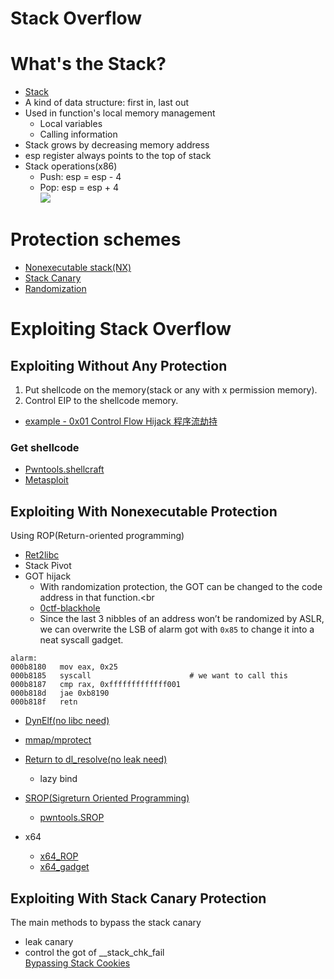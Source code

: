Stack Overflow
=
# What's the Stack?
* [Stack](https://en.wikipedia.org/wiki/Stack_(abstract_data_type))
* A kind of data structure: first in, last out
* Used in function's local memory management
  * Local variables
  * Calling information
* Stack grows by decreasing memory address
* esp register always points to the top of stack
* Stack operations(x86)
  * Push: esp = esp - 4
  * Pop: esp = esp + 4<br>
![](https://timgsa.baidu.com/timg?image&quality=80&size=b9999_10000&sec=1523505359799&di=87abd9e8831938abe04836ae15d0c8a8&imgtype=0&src=http%3A%2F%2Fimages0.cnblogs.com%2Fblog2015%2F688670%2F201507%2F271950018913915.png)
# Protection schemes
* [Nonexecutable stack(NX)](https://en.wikipedia.org/wiki/NX_bit)
* [Stack Canary](https://en.wikipedia.org/wiki/Stack_buffer_overflow#Stack_canaries)
* [Randomization](https://en.wikipedia.org/wiki/Stack_buffer_overflow#Randomization)

# Exploiting Stack Overflow
## Exploiting Without Any Protection
1. Put shellcode on the memory(stack or any with x permission memory).<br>
2. Control EIP to the shellcode memory.<br>
* [example - 0x01 Control Flow Hijack 程序流劫持](https://www.tuicool.com/articles/ZruA7bZ)
### Get shellcode
* [Pwntools.shellcraft](http://pwntools.readthedocs.io/en/stable/shellcraft.html)
* [Metasploit](https://www.offensive-security.com/metasploit-unleashed/msfvenom/)

## Exploiting With Nonexecutable Protection
Using ROP(Return-oriented programming)
* [Ret2libc](https://www.tuicool.com/articles/ZruA7bZ)<br>
* Stack Pivot<br>
* GOT hijack<br>
  * With randomization protection, the GOT can be changed to the code address in that function.<br
  * [0ctf-blackhole](https://kileak.github.io/ctf/2018/0ctf-qual-blackhole/)<br>
  * Since the last 3 nibbles of an address won’t be randomized by ASLR, we can overwrite the LSB of alarm got with `0x85` to change it into a neat syscall gadget.<br>
```code
alarm:
000b8180   mov eax, 0x25
000b8185   syscall                      # we want to call this
000b8187   cmp rax, 0xfffffffffffff001
000b818d   jae 0xb8190
000b818f   retn
```
* [DynElf(no libc need)](http://docs.pwntools.com/en/stable/dynelf.html?highlight=DynElf)<br>
* [mmap/mprotect](https://www.tuicool.com/articles/IfYZri3)<br>
* [Return to dl_resolve(no leak need)](http://rk700.github.io/2015/08/09/return-to-dl-resolve)<br>
  * lazy bind
* [SROP(Sigreturn Oriented Programming)](https://blog.csdn.net/zsj2102/article/details/78561112)<br>
  * [pwntools.SROP](http://docs.pwntools.com/en/stable/rop/srop.html?highlight=SROP)<br>

* x64
  * [x64_ROP](https://www.tuicool.com/articles/ZzI7FrI)<br>
  * [x64_gadget](https://www.tuicool.com/articles/IfYZri3)

## Exploiting With Stack Canary Protection
The main methods to bypass the stack canary
* leak canary
* control the got of __stack_chk_fail<br>
[Bypassing Stack Cookies](https://www.corelan.be/index.php/2009/09/21/exploit-writing-tutorial-part-6-bypassing-stack-cookies-safeseh-hw-dep-and-aslr/)
